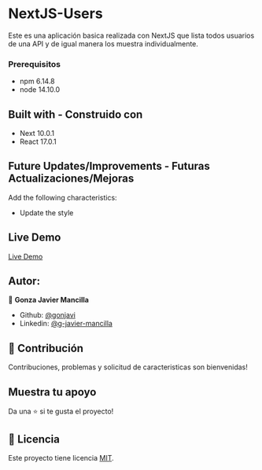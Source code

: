 # NextJS-Users

Este es una aplicación basica realizada con NextJS que lista todos usuarios de una API y de igual manera los muestra individualmente. 

### Prerequisitos

- npm 6.14.8
- node 14.10.0


## Built with  - Construido con

- Next 10.0.1
- React 17.0.1

## Future Updates/Improvements - Futuras Actualizaciones/Mejoras

Add the following characteristics:

- Update the style

## Live Demo 

[Live Demo](https://nextjs-users.herokuapp.com/)


## Autor:
👤 **Gonza Javier Mancilla**

- Github: [@gonjavi](https://github.com/gonjavi)
- Linkedin: [@g-javier-mancilla](https://www.linkedin.com/in/g-mancillla)

## 🤝 Contribución

Contribuciones, problemas y solicitud de caracteristicas son bienvenidas!


## Muestra tu apoyo

Da una ⭐️ si te gusta el proyecto!


## 📝 Licencia


Este proyecto tiene licencia [MIT](lic.url).






